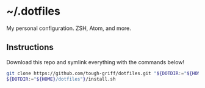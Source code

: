 # ~/.dotfiles
My personal configuration. ZSH, Atom, and more.

## Instructions
Download this repo and symlink everything with the commands below!

```sh
git clone https://github.com/tough-griff/dotfiles.git "${DOTDIR:="${HOME}/dotfiles"}"
${DOTDIR:="${HOME}/dotfiles"}/install.sh
```
